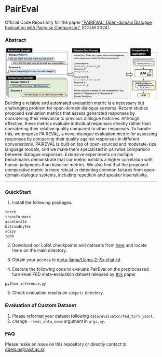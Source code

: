 # PairEval
Official Code Repository for the paper ["PAIREVAL: Open-domain Dialogue Evaluation with Pairwise Comparison"](https://arxiv.org/pdf/2404.01015) (COLM 2024).


### Abstract
![Overall illustration of PairEval](https://github.com/ddehun/PairEval/blob/main/paireval_main.png?raw=true)
Building a reliable and automated evaluation metric is a necessary but challenging problem for open-domain dialogue systems. Recent studies proposed evaluation metrics that assess generated responses by considering their relevance to previous dialogue histories. Although effective, these metrics evaluate individual responses directly rather than considering their relative quality compared to other responses. To handle this, we propose PAIREVAL, a novel dialogue evaluation metric for assessing responses by comparing their quality against responses in different conversations. PAIREVAL is built on top of open-sourced and moderate-size language models, and we make them specialized in pairwise comparison between dialogue responses. Extensive experiments on multiple benchmarks demonstrate that our metric exhibits a higher correlation with human judgments than baseline metrics. We also find that the proposed comparative metric is more robust in detecting common failures from open-domain dialogue systems, including repetition and speaker insensitivity.

---
### QuickStart
1. Install the following packages.
```
torch
transformers
accelerate
bitsandbytes
scipy
tqdm
```

2. Download our LoRA checkpoints and datasets from [here](https://drive.google.com/drive/folders/1EDN2XDVP5m8-0qKFdPJzaX-UsudqTtFn?usp=sharing) and locate them on the main directory.

3. Obtain your access to [meta-llama/Llama-2-7b-chat-hf](https://huggingface.co/meta-llama/Llama-2-7b-chat-hf).

4. Execute the following code to evaluate PairEval on the preprocessed turn-level FED meta-evaluation dataset released by [this](https://aclanthology.org/2020.sigdial-1.28/) paper.

```
python inference.py
```

5. Check evaluation results on ```output/``` directory.

### Evaluation of Custom Dataset
1. Please reformat your dataset following ```data/evaluaton/fed_turn.jsonl```.
2. change ```--eval_data_name``` argument in ```args.py```.


### FAQ

Please make an issue on this repository or directly contact to ddehun@kaist.ac.kr. 